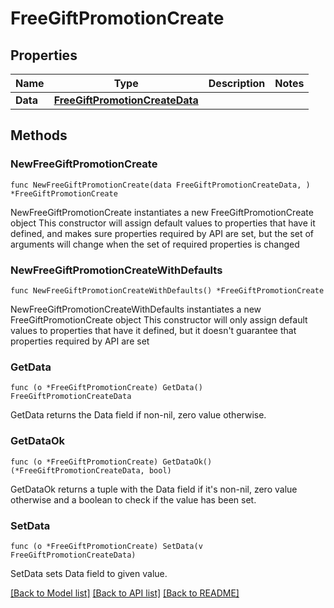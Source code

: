 # FreeGiftPromotionCreate

## Properties

Name | Type | Description | Notes
------------ | ------------- | ------------- | -------------
**Data** | [**FreeGiftPromotionCreateData**](FreeGiftPromotionCreateData.md) |  | 

## Methods

### NewFreeGiftPromotionCreate

`func NewFreeGiftPromotionCreate(data FreeGiftPromotionCreateData, ) *FreeGiftPromotionCreate`

NewFreeGiftPromotionCreate instantiates a new FreeGiftPromotionCreate object
This constructor will assign default values to properties that have it defined,
and makes sure properties required by API are set, but the set of arguments
will change when the set of required properties is changed

### NewFreeGiftPromotionCreateWithDefaults

`func NewFreeGiftPromotionCreateWithDefaults() *FreeGiftPromotionCreate`

NewFreeGiftPromotionCreateWithDefaults instantiates a new FreeGiftPromotionCreate object
This constructor will only assign default values to properties that have it defined,
but it doesn't guarantee that properties required by API are set

### GetData

`func (o *FreeGiftPromotionCreate) GetData() FreeGiftPromotionCreateData`

GetData returns the Data field if non-nil, zero value otherwise.

### GetDataOk

`func (o *FreeGiftPromotionCreate) GetDataOk() (*FreeGiftPromotionCreateData, bool)`

GetDataOk returns a tuple with the Data field if it's non-nil, zero value otherwise
and a boolean to check if the value has been set.

### SetData

`func (o *FreeGiftPromotionCreate) SetData(v FreeGiftPromotionCreateData)`

SetData sets Data field to given value.



[[Back to Model list]](../README.md#documentation-for-models) [[Back to API list]](../README.md#documentation-for-api-endpoints) [[Back to README]](../README.md)


